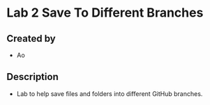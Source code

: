 # Lab 2 Save To Different Branches
## Created by
- Ao
## Description
- Lab to help save files and folders into different GitHub branches.